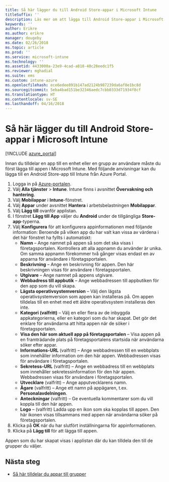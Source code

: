 ```yaml
---
title: Så här lägger du till Android Store-appar i Microsoft Intune
titleSuffix: ''
description: Läs mer om att lägga till Android Store-appar i Microsoft Intune.
keywords: ''
author: Erikre
ms.author: erikre
manager: dougeby
ms.date: 02/26/2018
ms.topic: article
ms.prod: ''
ms.service: microsoft-intune
ms.technology: ''
ms.assetid: 4433000a-23e9-4cad-a818-48c28eedc1f5
ms.reviewer: mghadial
ms.suite: ems
ms.custom: intune-azure
ms.openlocfilehash: ece6edee891b147ad2124b987239da6af8e1bc8d
ms.sourcegitcommit: 5eba4bad151be32346aedc7cbb0333d71934f8cf
ms.translationtype: HT
ms.contentlocale: sv-SE
ms.lasthandoff: 04/16/2018
---
```

# <a name="how-to-add-android-store-apps-to-microsoft-intune"></a>Så här lägger du till Android Store-appar i Microsoft Intune

[!INCLUDE [azure_portal](./includes/azure_portal.md)]

Innan du tilldelar en app till en enhet eller en grupp av användare måste du först lägga till appen i Microsoft Intune. Med följande anvisningar kan du lägga till en Android Store-app till Intune från Azure Portal.

1. Logga in på [Azure-portalen](https://portal.azure.com).
2. Välj **Alla tjänster** > **Intune**. Intune finns i avsnittet **Övervakning och hantering**.
3. Välj **Mobilappar** i **Intune**-fönstret.
4. Välj **Appar** under avsnittet **Hantera** i arbetsbelastningen **Mobilappar**.
5. Välj **Lägg till** ovanför applistan.
6. I fönstret **Lägg till App** väljer du **Android** under de tillgängliga **Store-app**-typerna.
7. Välj **Konfigurera** för att konfigurera appinformationen med följande information: Beroende på vilken app du har valt kan vissa av värdena i det här fönstret ha fyllts i automatiskt:
    - **Namn** – Ange namnet på appen så som det ska visas i företagsportalen. Kontrollera att alla appnamn du använder är unika. Om samma appnamn förekommer två gånger visas endast en av apparna för användare i företagsportalen.
    - **Beskrivning** – Ange en beskrivning för appen. Den här beskrivningen visas för användare i företagsportalen.
    - **Utgivare** – Ange namnet på appens utgivare.
    - **Webbadress till appbutik** – Ange webbadressen till appbutiken för den app som du vill skapa.
    - **Lägsta operativsystemversion** – Välj den lägsta operativsystemversion som appen kan installeras på. Om appen tilldelas till en enhet med ett äldre operativsystem installeras den inte.
    - **Kategori (valfritt)** – Välj en eller flera av de inbyggda appkategorierna, eller en kategori som du har skapat. Det gör det enklare för användarna att hitta appen när de söker i företagsportalen.
    - **Visa den här som aktuell app på företagsportalen** – Visa appen på en framträdande plats på företagsportalens startsida när användarna söker efter appar.
    - **Informations-URL** (valfritt) – Ange webbadressen till en webbplats som innehåller information om den här appen. Webbadressen visas för användare i företagsportalen.
    - **Sekretess-URL** (valfritt) – Ange en webbadress till en webbplats som innehåller sekretessinformation för den här appen. Webbadressen visas för användare i företagsportalen.
    - **Utvecklare** (valfritt) – Ange apputvecklarens namn.
    - **Ägare** (valfritt) – Ange ett namn på appägaren, t.ex. **Personalavdelningen**.
    - **Anteckningar** (valfritt) – Ge eventuella kommentarer som du vill koppla till den här appen.
    - **Logo** – (valfritt) Ladda upp en ikon som ska kopplas till appen. Den här ikonen visas tillsammans med appen när användarna söker på företagsportalen.
8. Klicka på **OK** när du har slutfört inställningarna för appinformationen.
9. Klicka på **Lägg till** för att lägga till appen.

Appen som du har skapat visas i applistan där du kan tilldela den till de grupper du väljer. 

## <a name="next-steps"></a>Nästa steg

- [Så här tilldelar du appar till grupper](apps-deploy.md)